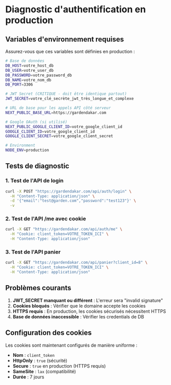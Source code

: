 # Diagnostic d'authentification en production

## Variables d'environnement requises

Assurez-vous que ces variables sont définies en production :

```bash
# Base de données
DB_HOST=votre_host_db
DB_USER=votre_user_db
DB_PASSWORD=votre_password_db
DB_NAME=votre_nom_db
DB_PORT=3306

# JWT Secret (CRITIQUE - doit être identique partout)
JWT_SECRET=votre_clé_secrète_jwt_très_longue_et_complexe

# URL de base pour les appels API côté serveur
NEXT_PUBLIC_BASE_URL=https://gardendakar.com

# Google OAuth (si utilisé)
NEXT_PUBLIC_GOOGLE_CLIENT_ID=votre_google_client_id
GOOGLE_CLIENT_ID=votre_google_client_id
GOOGLE_CLIENT_SECRET=votre_google_client_secret

# Environment
NODE_ENV=production
```

## Tests de diagnostic

### 1. Test de l'API de login
```bash
curl -X POST "https://gardendakar.com/api/auth/login" \
  -H "Content-Type: application/json" \
  -d '{"email":"test@garden.com","password":"test123"}' \
  -v
```

### 2. Test de l'API /me avec cookie
```bash
curl -X GET "https://gardendakar.com/api/auth/me" \
  -H "Cookie: client_token=VOTRE_TOKEN_ICI" \
  -H "Content-Type: application/json"
```

### 3. Test de l'API panier
```bash
curl -X GET "https://gardendakar.com/api/panier?client_id=8" \
  -H "Cookie: client_token=VOTRE_TOKEN_ICI" \
  -H "Content-Type: application/json"
```

## Problèmes courants

1. **JWT_SECRET manquant ou différent** : L'erreur sera "invalid signature"
2. **Cookies bloqués** : Vérifier que le domaine accepte les cookies
3. **HTTPS requis** : En production, les cookies sécurisés nécessitent HTTPS
4. **Base de données inaccessible** : Vérifier les credentials de DB

## Configuration des cookies

Les cookies sont maintenant configurés de manière uniforme :
- **Nom** : `client_token`
- **HttpOnly** : `true` (sécurité)
- **Secure** : `true` en production (HTTPS requis)
- **SameSite** : `lax` (compatibilité)
- **Durée** : 7 jours
